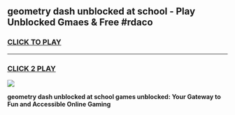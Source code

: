 
## geometry dash unblocked at school - Play Unblocked Gmaes & Free #rdaco
<h3>
<a href="https://news.freeplayer.one?title=geometry_dash_unblocked_at_school&ref=03M">CLICK TO PLAY</a></h3>
<hr>

<h3>
<a href="https://news.freeplayer.one?title=geometry_dash_unblocked_at_school&ref=03M">CLICK 2 PLAY</a>
  
</h3>

<a href="https://news.freeplayer.one?title=geometry_dash_unblocked_at_school&ref=03M"><img src="https://clearcache.store/games.png"></a>


**geometry dash unblocked at school games unblocked: Your Gateway to Fun and Accessible Online Gaming**
